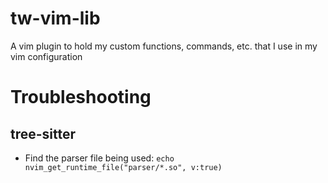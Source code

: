 # tw-vim-lib

A vim plugin to hold my custom functions, commands, etc. that I use in my vim configuration

# Troubleshooting

## tree-sitter

* Find the parser file being used: `echo nvim_get_runtime_file("parser/*.so", v:true)`
